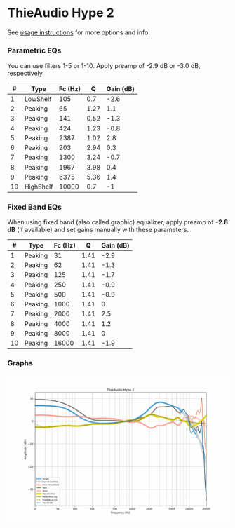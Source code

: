 # ThieAudio Hype 2
See [usage instructions](https://github.com/jaakkopasanen/AutoEq#usage) for more options and info.

### Parametric EQs
You can use filters 1-5 or 1-10. Apply preamp of -2.9 dB or -3.0 dB, respectively.

|   # | Type      |   Fc (Hz) |    Q |   Gain (dB) |
|-----|-----------|-----------|------|-------------|
|   1 | LowShelf  |       105 | 0.7  |        -2.6 |
|   2 | Peaking   |        65 | 1.27 |         1.1 |
|   3 | Peaking   |       141 | 0.52 |        -1.3 |
|   4 | Peaking   |       424 | 1.23 |        -0.8 |
|   5 | Peaking   |      2387 | 1.02 |         2.8 |
|   6 | Peaking   |       903 | 2.94 |         0.3 |
|   7 | Peaking   |      1300 | 3.24 |        -0.7 |
|   8 | Peaking   |      1967 | 3.98 |         0.4 |
|   9 | Peaking   |      6375 | 5.36 |         1.4 |
|  10 | HighShelf |     10000 | 0.7  |        -1   |

### Fixed Band EQs
When using fixed band (also called graphic) equalizer, apply preamp of **-2.8 dB** (if available) and set gains manually with these parameters.

|   # | Type    |   Fc (Hz) |    Q |   Gain (dB) |
|-----|---------|-----------|------|-------------|
|   1 | Peaking |        31 | 1.41 |        -2.9 |
|   2 | Peaking |        62 | 1.41 |        -1.3 |
|   3 | Peaking |       125 | 1.41 |        -1.7 |
|   4 | Peaking |       250 | 1.41 |        -0.9 |
|   5 | Peaking |       500 | 1.41 |        -0.9 |
|   6 | Peaking |      1000 | 1.41 |         0   |
|   7 | Peaking |      2000 | 1.41 |         2.5 |
|   8 | Peaking |      4000 | 1.41 |         1.2 |
|   9 | Peaking |      8000 | 1.41 |         0   |
|  10 | Peaking |     16000 | 1.41 |        -1.9 |

### Graphs
![](./ThieAudio%20Hype%202.png)
